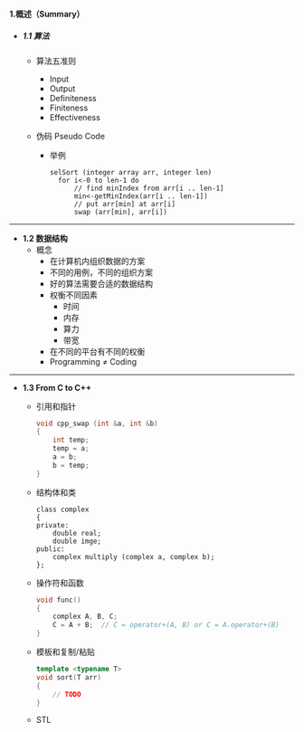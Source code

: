 #### 1.概述（Summary）

* ##### 1.1 算法

  * 算法五准则

    * Input
    * Output
    * Definiteness
    * Finiteness
    * Effectiveness

  * 伪码 Pseudo Code

    * 举例

      ```Pseudo Code
      selSort (integer array arr, integer len)
      	for i<-0 to len-1 do
      		// find minIndex from arr[i .. len-1]
      		min<-getMinIndex(arr[i .. len-1])
      		// put arr[min] at arr[i]
      		swap (arr[min], arr[i])
      ```

---

* **1.2 数据结构**
  * 概念
    * 在计算机内组织数据的方案
    * 不同的用例，不同的组织方案
    * 好的算法需要合适的数据结构
    * 权衡不同因素
      * 时间
      * 内存
      * 算力
      * 带宽
    * 在不同的平台有不同的权衡
    * Programming ≠ Coding

---

* **1.3 From C to C++**

  * 引用和指针

    ```C++
    void cpp_swap (int &a, int &b)
    {
        int temp;
        temp = a;
        a = b;
        b = temp;
    }
    ```

  * 结构体和类

    ```
    class complex
    {
    private:
    	double real;
    	double imge;
    public:
    	complex multiply (complex a, complex b);
    };
    ```

  * 操作符和函数

    ```C++
    void func()
    {
        complex A, B, C;
        C = A + B;  // C = operator+(A, B) or C = A.operator+(B)
    }
    ```

  * 模板和复制/粘贴

    ```C++
    template <typename T>
    void sort(T arr)
    {
        // TODO
    }
    ```

  * STL

